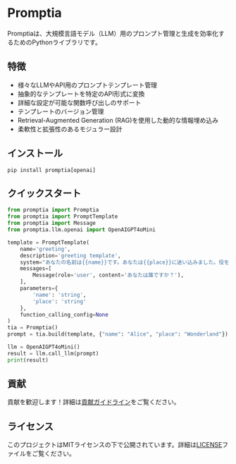 # Promptia

Promptiaは、大規模言語モデル（LLM）用のプロンプト管理と生成を効率化するためのPythonライブラリです。

## 特徴

- 様々なLLMやAPI用のプロンプトテンプレート管理
- 抽象的なテンプレートを特定のAPI形式に変換
- 詳細な設定が可能な関数呼び出しのサポート
- テンプレートのバージョン管理
- Retrieval-Augmented Generation (RAG)を使用した動的な情報埋め込み
- 柔軟性と拡張性のあるモジュラー設計

## インストール

```
pip install promptia[openai]
```

## クイックスタート

```python
from promptia import Promptia
from promptia import PromptTemplate
from promptia import Message
from promptia.llm.openai import OpenAIGPT4oMini

template = PromptTemplate(
    name='greeting',
    description='greeting template',
    system="あなたの名前は{{name}}です。あなたは{{place}}に迷い込みました。役を演じてください。",
    messages=[
        Message(role='user', content='あなたは誰ですか？'),
    ],
    parameters={
        'name': 'string',
        'place': 'string'
    },
    function_calling_config=None
)
tia = Promptia()
prompt = tia.build(template, {"name": "Alice", "place": "Wonderland"})

llm = OpenAIGPT4oMini()
result = llm.call_llm(prompt)
print(result)
```

## 貢献

貢献を歓迎します！詳細は[貢献ガイドライン](CONTRIBUTING.md)をご覧ください。

## ライセンス

このプロジェクトはMITライセンスの下で公開されています。詳細は[LICENSE](LICENSE)ファイルをご覧ください。
